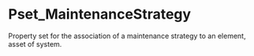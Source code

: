 # Pset_MaintenanceStrategy

Property set for the association of a maintenance strategy to an element, asset of system.
<!-- end of short definition -->

